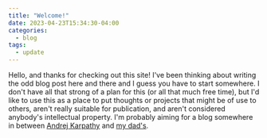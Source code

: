 ```yaml
---
title: "Welcome!"
date: 2023-04-23T15:34:30-04:00
categories:
  - blog
tags:
  - update
---
```


Hello, and thanks for checking out this site!  I've been thinking about writing the odd blog post here and there and I guess you have to start somewhere.  I don't have all that strong of a plan for this (or all that much free time), but I'd like to use this as a place to put thoughts or projects that might be of use to others, aren't really suitable for publication, and aren't considered anybody's intellectual property.  I'm probably aiming for a blog somewhere in between [Andrej Karpathy](https://karpathy.github.io/) and [my dad's](https://people.umass.edu/dac/projects/BrickOven/Instant_BrickOven.htm).